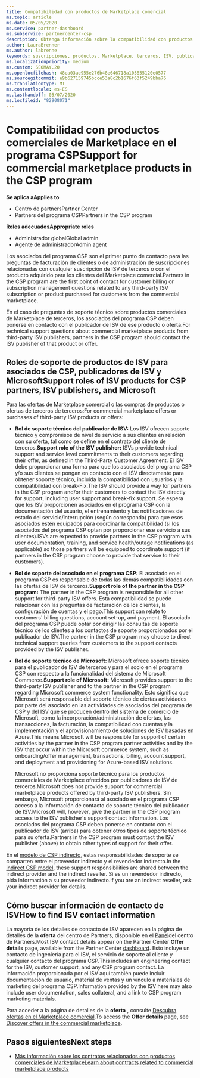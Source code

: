 ```yaml
---
title: Compatibilidad con productos de Marketplace comercial
ms.topic: article
ms.date: 05/05/2020
ms.service: partner-dashboard
ms.subservice: partnercenter-csp
description: Obtenga información sobre la compatibilidad con productos o suscripciones de ISV de terceros en el Marketplace comercial del programa CSP.
author: LauraBrenner
ms.author: labrenne
keywords: suscripciones, productos, Marketplace, terceros, ISV, publicador, soporte técnico, CSP
ms.localizationpriority: medium
ms.custom: SEOMAY.20
ms.openlocfilehash: 48ea03ae955e276b48e646718a105855120e0577
ms.sourcegitcommit: e9b627159745bcce53a8c2b1676f63f5249bba76
ms.translationtype: MT
ms.contentlocale: es-ES
ms.lasthandoff: 05/07/2020
ms.locfileid: "82908071"
---
```

# <a name="support-for-commercial-marketplace-products-in-the-csp-program"></a><span data-ttu-id="d8f18-104">Compatibilidad con productos comerciales de Marketplace en el programa CSP</span><span class="sxs-lookup"><span data-stu-id="d8f18-104">Support for commercial marketplace products in the CSP program</span></span>

<span data-ttu-id="d8f18-105">**Se aplica a**</span><span class="sxs-lookup"><span data-stu-id="d8f18-105">**Applies to**</span></span>

- <span data-ttu-id="d8f18-106">Centro de partners</span><span class="sxs-lookup"><span data-stu-id="d8f18-106">Partner Center</span></span>
- <span data-ttu-id="d8f18-107">Partners del programa CSP</span><span class="sxs-lookup"><span data-stu-id="d8f18-107">Partners in the CSP program</span></span>

<span data-ttu-id="d8f18-108">**Roles adecuados**</span><span class="sxs-lookup"><span data-stu-id="d8f18-108">**Appropriate roles**</span></span>

- <span data-ttu-id="d8f18-109">Administrador global</span><span class="sxs-lookup"><span data-stu-id="d8f18-109">Global admin</span></span>
- <span data-ttu-id="d8f18-110">Agente de administrador</span><span class="sxs-lookup"><span data-stu-id="d8f18-110">Admin agent</span></span>

<span data-ttu-id="d8f18-111">Los asociados del programa CSP son el primer punto de contacto para las preguntas de facturación de clientes o de administración de suscripciones relacionadas con cualquier suscripción de ISV de terceros o con el producto adquirido para los clientes del Marketplace comercial.</span><span class="sxs-lookup"><span data-stu-id="d8f18-111">Partners in the CSP program are the first point of contact for customer billing or subscription management questions related to any third-party ISV subscription or product purchased for customers from the commercial marketplace.</span></span>

<span data-ttu-id="d8f18-112">En el caso de preguntas de soporte técnico sobre productos comerciales de Marketplace de terceros, los asociados del programa CSP deben ponerse en contacto con el publicador de ISV de ese producto o oferta.</span><span class="sxs-lookup"><span data-stu-id="d8f18-112">For technical support questions about commercial marketplace products from third-party ISV publishers, partners in the CSP program should contact the ISV publisher of that product or offer.</span></span>

## <a name="support-roles-of-isv-products-for-csp-partners-isv-publishers-and-microsoft"></a><span data-ttu-id="d8f18-113">Roles de soporte de productos de ISV para asociados de CSP, publicadores de ISV y Microsoft</span><span class="sxs-lookup"><span data-stu-id="d8f18-113">Support roles of ISV products for CSP partners, ISV publishers, and Microsoft</span></span>

<span data-ttu-id="d8f18-114">Para las ofertas de Marketplace comercial o las compras de productos o ofertas de terceros de terceros:</span><span class="sxs-lookup"><span data-stu-id="d8f18-114">For commercial marketplace offers or purchases of third-party ISV products or offers:</span></span>

- <span data-ttu-id="d8f18-115">**Rol de soporte técnico del publicador de ISV:** Los ISV ofrecen soporte técnico y compromisos de nivel de servicio a sus clientes en relación con su oferta, tal como se define en el contrato del cliente de terceros.</span><span class="sxs-lookup"><span data-stu-id="d8f18-115">**Support role of the ISV publisher:** ISVs provide technical support and service level commitments to their customers regarding their offer, as defined in the Third-Party Customer Agreement.</span></span> <span data-ttu-id="d8f18-116">El ISV debe proporcionar una forma para que los asociados del programa CSP y/o sus clientes se pongan en contacto con el ISV directamente para obtener soporte técnico, incluida la compatibilidad con usuarios y la compatibilidad con break-Fix.</span><span class="sxs-lookup"><span data-stu-id="d8f18-116">The ISV should provide a way for partners in the CSP program and/or their customers to contact the ISV directly for support, including user support and break-fix support.</span></span> <span data-ttu-id="d8f18-117">Se espera que los ISV proporcionen asociados en el programa CSP con la documentación del usuario, el entrenamiento y las notificaciones de estado del servicio/interrupción (según corresponda) para que esos asociados estén equipados para coordinar la compatibilidad (si los asociados del programa CSP optan por proporcionar ese servicio a sus clientes).</span><span class="sxs-lookup"><span data-stu-id="d8f18-117">ISVs are expected to provide partners in the CSP program with user documentation, training, and service health/outage notifications (as applicable) so those partners will be equipped to coordinate support (if partners in the CSP program choose to provide that service to their customers).</span></span>

- <span data-ttu-id="d8f18-118">**Rol de soporte del asociado en el programa CSP:** El asociado en el programa CSP es responsable de todas las demás compatibilidades con las ofertas de ISV de terceros.</span><span class="sxs-lookup"><span data-stu-id="d8f18-118">**Support role of the partner in the CSP program:** The partner in the CSP program is responsible for all other support for third-party ISV offers.</span></span> <span data-ttu-id="d8f18-119">Esta compatibilidad se puede relacionar con las preguntas de facturación de los clientes, la configuración de cuentas y el pago.</span><span class="sxs-lookup"><span data-stu-id="d8f18-119">This support can relate to customers' billing questions, account set-up, and payment.</span></span> <span data-ttu-id="d8f18-120">El asociado del programa CSP puede optar por dirigir las consultas de soporte técnico de los clientes a los contactos de soporte proporcionados por el publicador de ISV.</span><span class="sxs-lookup"><span data-stu-id="d8f18-120">The partner in the CSP program may choose to direct technical support queries from customers to the support contacts provided by the ISV publisher.</span></span>

- <span data-ttu-id="d8f18-121">**Rol de soporte técnico de Microsoft:** Microsoft ofrece soporte técnico para el publicador de ISV de terceros y para el socio en el programa CSP con respecto a la funcionalidad del sistema de Microsoft Commerce.</span><span class="sxs-lookup"><span data-stu-id="d8f18-121">**Support role of Microsoft:** Microsoft provides support to the third-party ISV publisher and to the partner in the CSP program regarding Microsoft commerce system functionality.</span></span> <span data-ttu-id="d8f18-122">Esto significa que Microsoft será responsable del soporte técnico de ciertas actividades por parte del asociado en las actividades de asociados del programa de CSP y del ISV que se producen dentro del sistema de comercio de Microsoft, como la incorporación/administración de ofertas, las transacciones, la facturación, la compatibilidad con cuentas y la implementación y el aprovisionamiento de soluciones de ISV basadas en Azure.</span><span class="sxs-lookup"><span data-stu-id="d8f18-122">This means Microsoft will be responsible for support of certain activities by the partner in the CSP program partner activities and by the ISV that occur within the Microsoft commerce system, such as onboarding/offer management, transactions, billing, account support, and deployment and provisioning for Azure-based ISV solutions.</span></span>

    <span data-ttu-id="d8f18-123">Microsoft no proporciona soporte técnico para los productos comerciales de Marketplace ofrecidos por publicadores de ISV de terceros.</span><span class="sxs-lookup"><span data-stu-id="d8f18-123">Microsoft does not provide support for commercial marketplace products offered by third-party ISV publishers.</span></span> <span data-ttu-id="d8f18-124">Sin embargo, Microsoft proporcionará al asociado en el programa CSP acceso a la información de contacto de soporte técnico del publicador de ISV.</span><span class="sxs-lookup"><span data-stu-id="d8f18-124">Microsoft will, however, give the partner in the  CSP program access to the ISV publisher's support contact information.</span></span> <span data-ttu-id="d8f18-125">Los asociados del programa CSP deben ponerse en contacto con el publicador de ISV (arriba) para obtener otros tipos de soporte técnico para su oferta.</span><span class="sxs-lookup"><span data-stu-id="d8f18-125">Partners in the CSP program must contact the ISV publisher (above) to obtain other types of support for their offer.</span></span>

<span data-ttu-id="d8f18-126">En el [modelo de CSP indirecto](csp-overview.md#indirect-model), estas responsabilidades de soporte se comparten entre el proveedor indirecto y el revendedor indirecto.</span><span class="sxs-lookup"><span data-stu-id="d8f18-126">In the [indirect CSP model](csp-overview.md#indirect-model), these support responsibilities are shared between the indirect provider and the indirect reseller.</span></span> <span data-ttu-id="d8f18-127">Si es un revendedor indirecto, pida información a su proveedor indirecto.</span><span class="sxs-lookup"><span data-stu-id="d8f18-127">If you are an indirect reseller, ask your indirect provider for details.</span></span>

## <a name="how-to-find-isv-contact-information"></a><span data-ttu-id="d8f18-128">Cómo buscar información de contacto de ISV</span><span class="sxs-lookup"><span data-stu-id="d8f18-128">How to find ISV contact information</span></span>

<span data-ttu-id="d8f18-129">La mayoría de los detalles de contacto de ISV aparecen en la página de detalles de la **oferta** del centro de Partners, disponible en el [Panel](https://partner.microsoft.com/dashboard)del centro de Partners.</span><span class="sxs-lookup"><span data-stu-id="d8f18-129">Most ISV contact details appear on the Partner Center **Offer details** page, available from the Partner Center [dashboard](https://partner.microsoft.com/dashboard).</span></span> <span data-ttu-id="d8f18-130">Esto incluye un contacto de ingeniería para el ISV, el servicio de soporte al cliente y cualquier contacto del programa CSP.</span><span class="sxs-lookup"><span data-stu-id="d8f18-130">This includes an engineering contact for the ISV, customer support, and any CSP program contact.</span></span> <span data-ttu-id="d8f18-131">La información proporcionada por el ISV aquí también puede incluir documentación de usuario, material de ventas y un vínculo a materiales de marketing del programa CSP.</span><span class="sxs-lookup"><span data-stu-id="d8f18-131">Information provided by the ISV here may also include user documentation, sales collateral, and a link to CSP program marketing materials.</span></span>

<span data-ttu-id="d8f18-132">Para acceder a la página de detalles de la **oferta** , consulte [Descubra ofertas en el Marketplace comercial](csp-commercial-marketplace-discover.md#view-marketplace-offers-in-partner-center).</span><span class="sxs-lookup"><span data-stu-id="d8f18-132">To access the **Offer details** page, see [Discover offers in the commercial marketplace](csp-commercial-marketplace-discover.md#view-marketplace-offers-in-partner-center).</span></span>

## <a name="next-steps"></a><span data-ttu-id="d8f18-133">Pasos siguientes</span><span class="sxs-lookup"><span data-stu-id="d8f18-133">Next steps</span></span>

- [<span data-ttu-id="d8f18-134">Más información sobre los contratos relacionados con productos comerciales de Marketplace</span><span class="sxs-lookup"><span data-stu-id="d8f18-134">Learn about contracts related to commercial marketplace products</span></span>](csp-commercial-marketplace-contracting.md)
